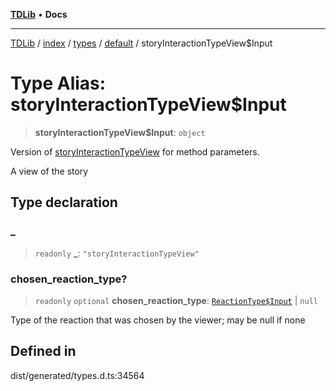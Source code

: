 [**TDLib**](../../../../../../README.md) • **Docs**

***

[TDLib](../../../../../../modules.md) / [index](../../../../../README.md) / [types](../../../README.md) / [default](../README.md) / storyInteractionTypeView$Input

# Type Alias: storyInteractionTypeView$Input

> **storyInteractionTypeView$Input**: `object`

Version of [storyInteractionTypeView](storyInteractionTypeView.md) for method parameters.

A view of the story

## Type declaration

### \_

> `readonly` **\_**: `"storyInteractionTypeView"`

### chosen\_reaction\_type?

> `readonly` `optional` **chosen\_reaction\_type**: [`ReactionType$Input`](ReactionType$Input.md) \| `null`

Type of the reaction that was chosen by the viewer; may be null if none

## Defined in

dist/generated/types.d.ts:34564
